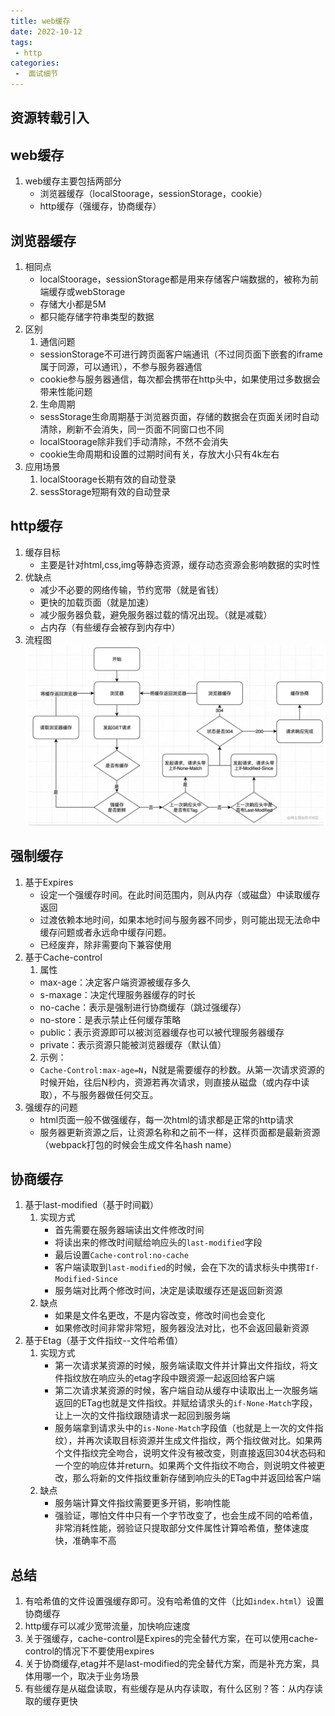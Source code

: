 ```yaml
---
title: web缓存
date: 2022-10-12
tags:
 - http
categories:
 -  面试细节
---         
```

##  资源转载引入    
  [](https://juejin.cn/post/7127194919235485733)      
## web缓存      

1. web缓存主要包括两部分    
    + 浏览器缓存（localStoorage，sessionStorage，cookie）          
    + http缓存（强缓存，协商缓存）          

##  浏览器缓存    
1. 相同点   
    + localStoorage，sessionStorage都是用来存储客户端数据的，被称为前端缓存或webStorage
    + 存储大小都是5M    
    + 都只能存储字符串类型的数据    
2. 区别       
    1. 通信问题   
      + sessionStorage不可进行跨页面客户端通讯（不过同页面下嵌套的iframe属于同源，可以通讯），不参与服务器通信    
      + cookie参与服务器通信，每次都会携带在http头中，如果使用过多数据会带来性能问题    
    2. 生命周期   
      + sessStorage生命周期基于浏览器页面，存储的数据会在页面关闭时自动清除，刷新不会消失，同一页面不同窗口也不同   
      + localStoorage除非我们手动清除，不然不会消失   
      + cookie生命周期和设置的过期时间有关，存放大小只有4k左右        
3. 应用场景   
    1. localStoorage长期有效的自动登录    
    2. sessStorage短期有效的自动登录
## http缓存   
1. 缓存目标   
    + 主要是针对html,css,img等静态资源，缓存动态资源会影响数据的实时性    
2. 优缺点   
    + 减少不必要的网络传输，节约宽带（就是省钱）    
    + 更快的加载页面（就是加速）    
    + 减少服务器负载，避免服务器过载的情况出现。（就是减载）    
    + 占内存（有些缓存会被存到内存中）        
3. 流程图   
    ![](./1012pic/01.png)     

##  强制缓存    
1. 基于Expires    
    + 设定一个强缓存时间。在此时间范围内，则从内存（或磁盘）中读取缓存返回    
    + 过渡依赖本地时间，如果本地时间与服务器不同步，则可能出现无法命中缓存问题或者永远命中缓存问题。  
    + 已经废弃，除非需要向下兼容使用    
2. 基于Cache-control    
    1. 属性   
      + max-age：决定客户端资源被缓存多久   
      + s-maxage：决定代理服务器缓存的时长    
      + no-cache：表示是强制进行协商缓存（跳过强缓存）    
      + no-store：是表示禁止任何缓存策略    
      + public：表示资源即可以被浏览器缓存也可以被代理服务器缓存    
      + private：表示资源只能被浏览器缓存（默认值）   
    2. 示例： 
      + `Cache-Control:max-age=N`，N就是需要缓存的秒数。从第一次请求资源的时候开始，往后N秒内，资源若再次请求，则直接从磁盘（或内存中读取），不与服务器做任何交互。     
3. 强缓存的问题     
    + html页面一般不做强缓存，每一次html的请求都是正常的http请求        
    + 服务器更新资源之后，让资源名称和之前不一样，这样页面都是最新资源（webpack打包的时候会生成文件名hash name）        
## 协商缓存   
1. 基于last-modified（基于时间戳）    
    1. 实现方式   
        + 首先需要在服务器端读出文件修改时间    
        + 将读出来的修改时间赋给响应头的`last-modified`字段   
        + 最后设置`Cache-control:no-cache`      
        + 客户端读取到`last-modified`的时候，会在下次的请求标头中携带`If-Modified-Since`      
        + 服务端对比两个修改时间，决定是读取缓存还是返回新资源    
    2. 缺点   
        + 如果是文件名更改，不是内容改变，修改时间也会变化    
        + 如果修改时间非常非常短，服务器没法对比，也不会返回最新资源    
2. 基于Etag（基于文件指纹--文件哈希值）   
    1. 实现方式   
        + 第一次请求某资源的时候，服务端读取文件并计算出文件指纹，将文件指纹放在响应头的etag字段中跟资源一起返回给客户端    
        + 第二次请求某资源的时候，客户端自动从缓存中读取出上一次服务端返回的ETag也就是文件指纹。并赋给请求头的`if-None-Match`字段，让上一次的文件指纹跟随请求一起回到服务端   
        +  服务端拿到请求头中的`is-None-Match`字段值（也就是上一次的文件指纹），并再次读取目标资源并生成文件指纹，两个指纹做对比。如果两个文件指纹完全吻合，说明文件没有被改变，则直接返回304状态码和一个空的响应体并return。如果两个文件指纹不吻合，则说明文件被更改，那么将新的文件指纹重新存储到响应头的ETag中并返回给客户端     
    2. 缺点   
        + 服务端计算文件指纹需要更多开销，影响性能    
        + 强验证，哪怕文件中只有一个字节改变了，也会生成不同的哈希值，非常消耗性能，弱验证只提取部分文件属性计算哈希值，整体速度快，准确率不高      

##  总结    
1. 有哈希值的文件设置强缓存即可。没有哈希值的文件（比如`index.html`）设置协商缓存   
2. http缓存可以减少宽带流量，加快响应速度   
3. 关于强缓存，cache-control是Expires的完全替代方案，在可以使用cache-control的情况下不要使用expires   
4. 关于协商缓存,etag并不是last-modified的完全替代方案，而是补充方案，具体用哪一个，取决于业务场景   
5. 有些缓存是从磁盘读取，有些缓存是从内存读取，有什么区别？答：从内存读取的缓存更快   
